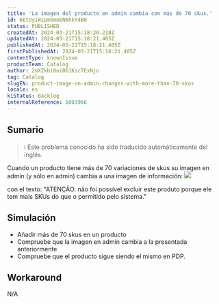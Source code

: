 ```yaml
---
title: 'La imagen del producto en admin cambia con más de 70 skus.'
id: 6EtUyiWzpm5moEN6hkY4B0
status: PUBLISHED
createdAt: 2024-03-21T15:18:20.218Z
updatedAt: 2024-03-21T15:18:21.405Z
publishedAt: 2024-03-21T15:18:21.405Z
firstPublishedAt: 2024-03-21T15:18:21.405Z
contentType: knownIssue
productTeam: Catalog
author: 2mXZkbi0oi061KicTExNjo
tag: Catalog
slugEN: product-image-on-admin-changes-with-more-than-70-skus
locale: es
kiStatus: Backlog
internalReference: 1003966
---
```


## Sumario

>ℹ️ Este problema conocido ha sido traducido automáticamente del inglés.


Cuando un producto tiene más de 70 variaciones de skus su imagen en admin (y sólo en admin) cambia a una imagen de información:
 ![](https://vtexhelp.zendesk.com/attachments/token/3oAwbW4sgou7su2F6Ls5CGqoR/?name=image.png)

con el texto: "ATENÇÃO: não foi possível excluir este produto porque ele tem mais SKUs do que o permitido pelo sistema."


##

## Simulación



- Añadir más de 70 skus en un producto
- Compruebe que la imagen en admin cambia a la presentada anteriormente
- Compruebe que el producto sigue siendo el mismo en PDP.



## Workaround


N/A





